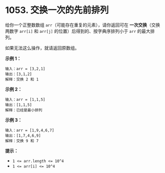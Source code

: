 # 1053. 交换一次的先前排列

给你一个正整数数组 `arr`（可能存在重复的元素），请你返回可在 **一次交换**（交换两数字 `arr[i]` 和 `arr[j]` 的位置）后得到的、按字典序排列小于 `arr` 的最大排列。

如果无法这么操作，就请返回原数组。

**示例 1：**

```()
输入：arr = [3,2,1]
输出：[3,1,2]
解释：交换 2 和 1
```

**示例 2：**

```()
输入：arr = [1,1,5]
输出：[1,1,5]
解释：已经是最小排列
```

**示例 3：**

```()
输入：arr = [1,9,4,6,7]
输出：[1,7,4,6,9]
解释：交换 9 和 7
```

**提示：**

- `1 <= arr.length <= 10^4`
- `1 <= arr[i] <= 10^4`
